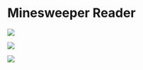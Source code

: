 Minesweeper Reader
===

![](http://i.imgur.com/JKlIJbw.gifv)

![](http://i.imgur.com/b13T5wT.png)

![](http://i.imgur.com/QY0zLO7.png)
